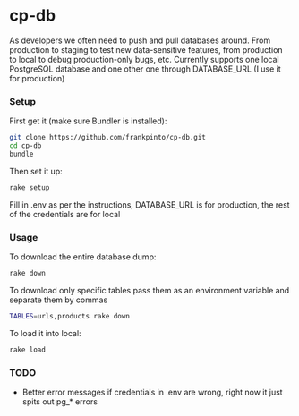 # cp-db
As developers we often need to push and pull databases around. From production to staging to test new data-sensitive features, from production to local to debug production-only bugs, etc. Currently supports one local PostgreSQL database and one other one through DATABASE_URL (I use it for production)


### Setup
First get it (make sure Bundler is installed):

```sh
git clone https://github.com/frankpinto/cp-db.git
cd cp-db
bundle
```

Then set it up:

```sh
rake setup
```

Fill in .env as per the instructions, DATABASE_URL is for production, the rest of the credentials are for local


### Usage
To download the entire database dump:

```sh
rake down
```

To download only specific tables pass them as an environment variable and separate them by commas

```sh
TABLES=urls,products rake down
```

To load it into local:

```sh
rake load
```

### TODO

* Better error messages if credentials in .env are wrong, right now it just
  spits out pg_* errors
